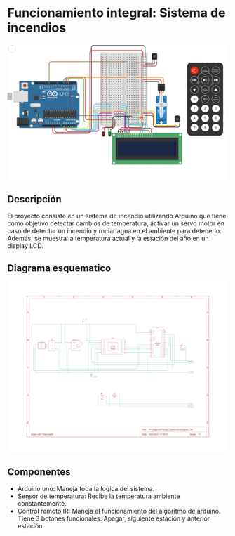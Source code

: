 # Funcionamiento integral: Sistema de incendios
![Circuito](Recursos/Circuito.jpg)

## Descripción
El proyecto consiste en un sistema de incendio utilizando Arduino que tiene como objetivo detectar cambios de temperatura, activar un servo motor en caso de detectar un incendio y rociar agua en el ambiente para detenerlo. Además, se muestra la temperatura actual y la estación del año en un display LCD.

## Diagrama esquematico
![Diagrama esquematico](Recursos/DiagramaEsquematico.jpg)

## Componentes
- Arduino uno: Maneja toda la logica del sistema.
- Sensor de temperatura: Recibe la temperatura ambiente constantemente.
- Control remoto IR: Maneja el funcionamiento del algoritmo de arduino. Tiene 3 botones funcionales:
Apagar, siguiente estación y anterior estación.
